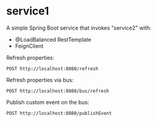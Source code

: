 # service1

A simple Spring Boot service that invokes "service2" with:
- @LoadBalanced RestTemplate
- FeignClient
 
Refresh properties:
```
POST http://localhost:8080/refresh
```

Refresh properties via bus:
```
POST http://localhost:8080/bus/refresh
```

Publish custom event on the bus:
```
POST http://localhost:8080/publishEvent
```
